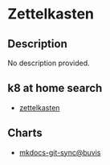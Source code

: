 # Zettelkasten

## Description

No description provided.

## k8 at home search

- [zettelkasten](https://nanne.dev/k8s-at-home-search/#/zettelkasten)

## Charts

- [mkdocs-git-sync@buvis](https://charts.buvis.net/)

